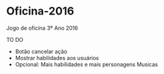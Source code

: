 # Oficina-2016
Jogo de oficina 3º Ano 2016

TO DO

 - Botão cancelar ação
 - Mostrar habilidades aos usuários
 - Opcional: Mais habilidades e mais personagens
      Musicas
